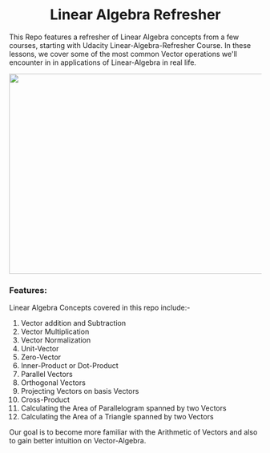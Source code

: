 <h1 align="center">Linear Algebra Refresher</h1>
This Repo features a refresher of Linear Algebra concepts from a few courses, starting with Udacity Linear-Algebra-Refresher Course.
In these lessons, we cover some of the most common Vector operations we'll encounter in in applications of Linear-Algebra in real life.

<p align="center">
    <img src="https://upload.wikimedia.org/wikipedia/commons/thumb/2/2f/Linear_subspaces_with_shading.svg/1200px-Linear_subspaces_with_shading.svg.png" height="400" width="600">
</p>

### Features:
Linear Algebra Concepts covered in this repo include:-

1. Vector addition and Subtraction
2. Vector Multiplication
3. Vector Normalization
4. Unit-Vector
5. Zero-Vector
6. Inner-Product or Dot-Product
7. Parallel Vectors
8. Orthogonal Vectors
9. Projecting Vectors on basis Vectors
10. Cross-Product
11. Calculating the Area of Parallelogram spanned by two Vectors
12. Calculating the Area of a Triangle spanned by two Vectors

Our goal is to become more familiar with the Arithmetic of Vectors and also to gain better intuition on Vector-Algebra.
